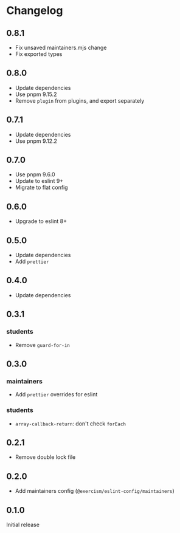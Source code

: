 # Changelog

## 0.8.1

- Fix unsaved maintainers.mjs change
- Fix exported types

## 0.8.0

- Update dependencies
- Use pnpm 9.15.2
- Remove `plugin` from plugins, and export separately

## 0.7.1

- Update dependencies
- Use pnpm 9.12.2

## 0.7.0

- Use pnpm 9.6.0
- Update to eslint 9+
- Migrate to flat config

## 0.6.0

- Upgrade to eslint 8+

## 0.5.0

- Update dependencies
- Add `prettier`

## 0.4.0

- Update dependencies

## 0.3.1

### students

- Remove `guard-for-in`

## 0.3.0

### maintainers

- Add `prettier` overrides for eslint

### students

- `array-callback-return`: don't check `forEach`

## 0.2.1

- Remove double lock file

## 0.2.0

- Add maintainers config (`@exercism/eslint-config/maintainers`)

## 0.1.0

Initial release
